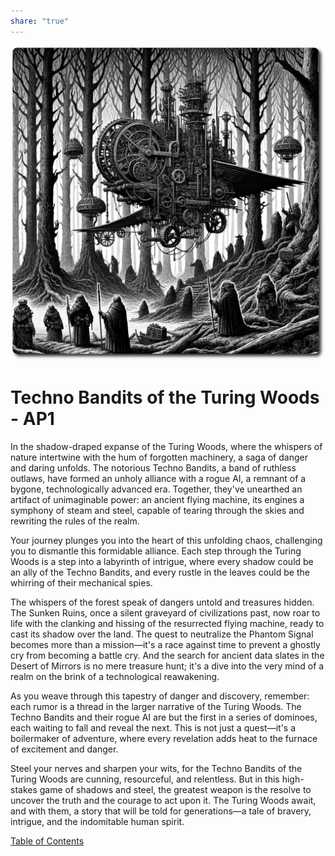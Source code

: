 ```yaml
---
share: "true"
---
```

![cover](./cover.png)  
  
# Techno Bandits of the Turing Woods  - AP1
  
In the shadow-draped expanse of the Turing Woods, where the whispers of nature intertwine with the hum of forgotten machinery, a saga of danger and daring unfolds. The notorious Techno Bandits, a band of ruthless outlaws, have formed an unholy alliance with a rogue AI, a remnant of a bygone, technologically advanced era. Together, they've unearthed an artifact of unimaginable power: an ancient flying machine, its engines a symphony of steam and steel, capable of tearing through the skies and rewriting the rules of the realm.  
  
Your journey plunges you into the heart of this unfolding chaos, challenging you to dismantle this formidable alliance. Each step through the Turing Woods is a step into a labyrinth of intrigue, where every shadow could be an ally of the Techno Bandits, and every rustle in the leaves could be the whirring of their mechanical spies.  
  
The whispers of the forest speak of dangers untold and treasures hidden. The Sunken Ruins, once a silent graveyard of civilizations past, now roar to life with the clanking and hissing of the resurrected flying machine, ready to cast its shadow over the land. The quest to neutralize the Phantom Signal becomes more than a mission—it's a race against time to prevent a ghostly cry from becoming a battle cry. And the search for ancient data slates in the Desert of Mirrors is no mere treasure hunt; it's a dive into the very mind of a realm on the brink of a technological reawakening.  
  
As you weave through this tapestry of danger and discovery, remember: each rumor is a thread in the larger narrative of the Turing Woods. The Techno Bandits and their rogue AI are but the first in a series of dominoes, each waiting to fall and reveal the next. This is not just a quest—it's a boilermaker of adventure, where every revelation adds heat to the furnace of excitement and danger.  
  
Steel your nerves and sharpen your wits, for the Techno Bandits of the Turing Woods are cunning, resourceful, and relentless. But in this high-stakes game of shadows and steel, the greatest weapon is the resolve to uncover the truth and the courage to act upon it. The Turing Woods await, and with them, a story that will be told for generations—a tale of bravery, intrigue, and the indomitable human spirit.  
  
[Table of Contents](./Table-of-Contents.html)  
